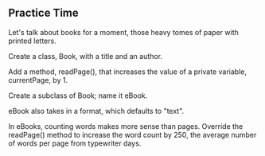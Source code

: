 ## Practice Time
Let's talk about books for a moment, those heavy tomes of paper with printed letters.

Create a class, Book, with a title and an author.

Add a method, readPage(), that increases the value of a private variable, currentPage, by 1.

Create a subclass of Book; name it eBook.

eBook also takes in a format, which defaults to "text".

In eBooks, counting words makes more sense than pages. Override the readPage() method to increase the word count by 250, the average number of words per page from typewriter days.
